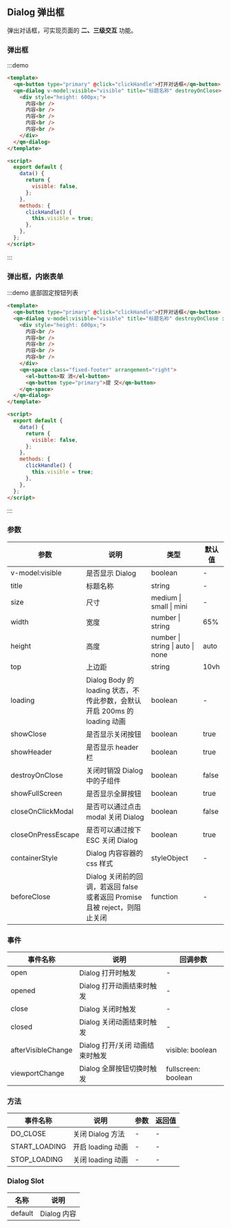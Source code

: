 ## Dialog 弹出框

弹出对话框，可实现页面的 **二、三级交互** 功能。

### 弹出框

:::demo

```html
<template>
  <qm-button type="primary" @click="clickHandle">打开对话框</qm-button>
  <qm-dialog v-model:visible="visible" title="标题名称" destroyOnClose>
    <div style="height: 600px;">
      内容<br />
      内容<br />
      内容<br />
      内容<br />
      内容<br />
    </div>
  </qm-dialog>
</template>

<script>
  export default {
    data() {
      return {
        visible: false,
      };
    },
    methods: {
      clickHandle() {
        this.visible = true;
      },
    },
  };
</script>
```

:::

### 弹出框，内嵌表单

:::demo 底部固定按钮列表

```html
<template>
  <qm-button type="primary" @click="clickHandle">打开对话框</qm-button>
  <qm-dialog v-model:visible="visible" title="标题名称" destroyOnClose :containerStyle="{ paddingBottom: '60px' }">
    <div style="height: 600px;">
      内容<br />
      内容<br />
      内容<br />
      内容<br />
      内容<br />
    </div>
    <qm-space class="fixed-footer" arrangement="right">
      <el-button>取 消</el-button>
      <qm-button type="primary">提 交</qm-button>
    </qm-space>
  </qm-dialog>
</template>

<script>
  export default {
    data() {
      return {
        visible: false,
      };
    },
    methods: {
      clickHandle() {
        this.visible = true;
      },
    },
  };
</script>
```

:::

### 参数

| 参数               | 说明                                                                       | 类型                             | 默认值 |
| ------------------ | -------------------------------------------------------------------------- | -------------------------------- | ------ |
| v-model:visible    | 是否显示 Dialog                                                            | boolean                          | -      |
| title              | 标题名称                                                                   | string                           | -      |
| size               | 尺寸                                                                       | medium \| small \| mini          | -      |
| width              | 宽度                                                                       | number \| string                 | 65%    |
| height             | 高度                                                                       | number \| string \| auto \| none | auto   |
| top                | 上边距                                                                     | string                           | 10vh   |
| loading            | Dialog Body 的 loading 状态，不传此参数，会默认开启 200ms 的 loading 动画  | boolean                          | -      |
| showClose          | 是否显示关闭按钮                                                           | boolean                          | true   |
| showHeader         | 是否显示 header 栏                                                         | boolean                          | true   |
| destroyOnClose     | 关闭时销毁 Dialog 中的子组件                                               | boolean                          | false  |
| showFullScreen     | 是否显示全屏按钮                                                           | boolean                          | true   |
| closeOnClickModal  | 是否可以通过点击 modal 关闭 Dialog                                         | boolean                          | false  |
| closeOnPressEscape | 是否可以通过按下 ESC 关闭 Dialog                                           | boolean                          | true   |
| containerStyle     | Dialog 内容容器的 css 样式                                                 | styleObject                      | -      |
| beforeClose        | Dialog 关闭前的回调，若返回 false 或者返回 Promise 且被 reject，则阻止关闭 | function                         | -      |

### 事件

| 事件名称           | 说明                            | 回调参数            |
| ------------------ | ------------------------------- | ------------------- |
| open               | Dialog 打开时触发               | -                   |
| opened             | Dialog 打开动画结束时触发       | -                   |
| close              | Dialog 关闭时触发               | -                   |
| closed             | Dialog 关闭动画结束时触发       | -                   |
| afterVisibleChange | Dialog 打开/关闭 动画结束时触发 | visible: boolean    |
| viewportChange     | Dialog 全屏按钮切换时触发       | fullscreen: boolean |

### 方法

| 事件名称      | 说明              | 参数 | 返回值 |
| ------------- | ----------------- | ---- | ------ |
| DO_CLOSE      | 关闭 Dialog 方法  | -    | -      |
| START_LOADING | 开启 loading 动画 | -    | -      |
| STOP_LOADING  | 关闭 loading 动画 | -    | -      |

### Dialog Slot

| 名称    | 说明        |
| ------- | ----------- |
| default | Dialog 内容 |
